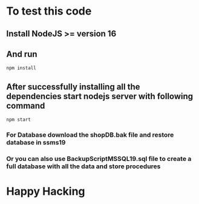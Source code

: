 # To test this code
## Install NodeJS >= version 16

## And run 
```npm install ```
## After successfully installing all the dependencies  start nodejs server with following command
```npm start ```

### For Database download the shopDB.bak file and restore database in ssms19 
### Or you can also use BackupScriptMSSQL19.sql file to create a full database with all the data and store procedures
##
# Happy Hacking
